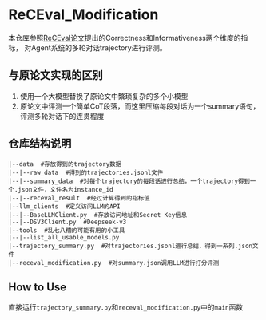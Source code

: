 # ReCEval_Modification

本仓库参照[ReCEval论文](https://arxiv.org/abs/2304.10703)提出的Correctness和Informativeness两个维度的指标，
对Agent系统的多轮对话trajectory进行评测。

## 与原论文实现的区别

1. 使用一个大模型替换了原论文中繁琐复杂的多个小模型
2. 原论文中评测一个简单CoT段落，而这里压缩每段对话为一个summary语句，评测多轮对话下的连贯程度

## 仓库结构说明

```
|--data  #存放得到的trajectory数据
|--|--raw_data  #得到的trajectories.jsonl文件
|--|--summary_data  #对每个trajectory的每段话进行总结，一个trajectory得到一个.json文件，文件名为instance_id
|--|--receval_result  #经过计算得到的指标值
|--llm_clients  #定义访问LLM的API
|--|--BaseLLMClient.py  #存放访问地址和Secret Key信息
|--|--DSV3Client.py  #Deepseek-v3
|--tools  #乱七八糟的可能有用的小工具
|--|--list_all_usable_models.py
|--trajectory_summary.py  #对trajectories.jsonl进行总结，得到一系列.json文件
|--receval_modification.py  #对summary.json调用LLM进行打分评测
```

## How to Use
直接运行`trajectory_summary.py`和`receval_modification.py`中的`main`函数
